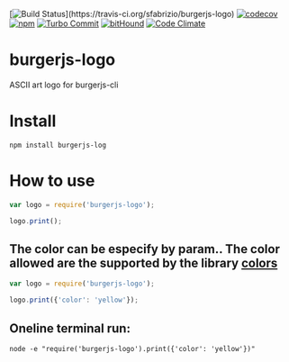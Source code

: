[![Build Status](https://travis-ci.org/sfabrizio/burgerjs-logo.svg?)](https://travis-ci.org/sfabrizio/burgerjs-logo)
[![codecov](https://codecov.io/gh/sfabrizio/burgerjs-logo/branch/develop/graph/badge.svg)](https://codecov.io/gh/sfabrizio/burgerjs-logo)
[![npm](https://img.shields.io/npm/v/burgerjs-logo.svg?style=flat)](https://www.npmjs.com/package/burgerjs-logo)
[![Turbo Commit](https://img.shields.io/badge/Turbo_Commit-on-3DD1F2.svg)](https://github.com/labs-js/turbo-git/blob/master/CONVENTION.md)
[![bitHound](https://www.bithound.io/github/sfabrizio/burgerjs-logo/badges/score.svg)](https://www.bithound.io/github/sfabrizio/burgerjs-logo)
[![Code Climate](https://codeclimate.com/github/sfabrizio/burgerjs-logo/badges/gpa.svg)](https://codeclimate.com/github/sfabrizio/burgerjs-logo)
# burgerjs-logo

ASCII art logo for burgerjs-cli

# Install

```
npm install burgerjs-log
```

# How to use

```javascript
var logo = require('burgerjs-logo');

logo.print();

```

## The color can be especify by param.. The color allowed are the supported by the library [colors](https://www.npmjs.com/package/colors)

```javascript
var logo = require('burgerjs-logo');

logo.print({'color': 'yellow'});

```


## Oneline terminal run:

```
node -e "require('burgerjs-logo').print({'color': 'yellow'})"
```
